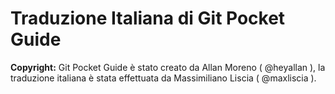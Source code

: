 # Traduzione Italiana di Git Pocket Guide

**Copyright:** Git Pocket Guide è stato creato da Allan Moreno ( @heyallan ), la traduzione italiana è stata effettuata da Massimiliano Liscia ( @maxliscia ).
